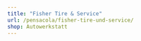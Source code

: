 ```yaml
---
title: "Fisher Tire & Service"
url: /pensacola/fisher-tire-und-service/
shop: Autowerkstatt
---
```

